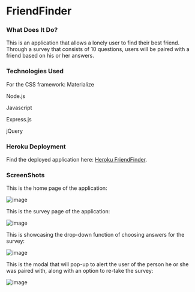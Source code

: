 # FriendFinder

### What Does It Do?
This is an application that allows a lonely user to find their best friend.  Through a survey that consists of 10 questions, users will be paired with a friend based on his or her answers.

### Technologies Used
For the CSS framework: Materialize

Node.js

Javascript

Express.js

jQuery

### Heroku Deployment
Find the deployed application here: [Heroku FriendFinder](https://pages.github.com/).

### ScreenShots

This is the home page of the application:

![image](https://user-images.githubusercontent.com/35150986/41063635-6b22bb68-6996-11e8-99fa-074bfe685acf.png)

This is the survey page of the application:

![image](https://user-images.githubusercontent.com/35150986/41063519-1e8640ea-6996-11e8-9b56-0cd2030772c2.png)

This is showcasing the drop-down function of choosing answers for the survey:

![image](https://user-images.githubusercontent.com/35150986/41062851-3e180094-6994-11e8-87ff-12b005f5e4fa.png)

This is the modal that will pop-up to alert the user of the person he or she was paired with, along with an option to re-take the survey:

![image](https://user-images.githubusercontent.com/35150986/41063350-a1ec5f1a-6995-11e8-98a8-7a40ce5d8494.png)